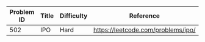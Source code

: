 | Problem ID | Title | Difficulty | Reference
| --- | --- | --- | ---
| 502 | IPO  | Hard | https://leetcode.com/problems/ipo/
